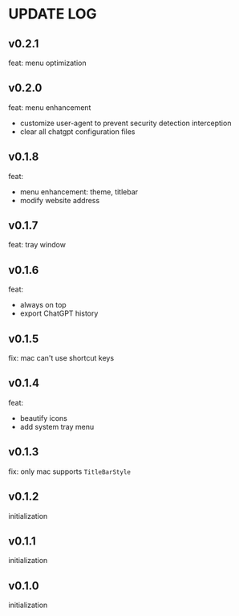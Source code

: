 # UPDATE LOG

## v0.2.1

feat: menu optimization

## v0.2.0

feat: menu enhancement
- customize user-agent to prevent security detection interception
- clear all chatgpt configuration files

## v0.1.8

feat:
- menu enhancement: theme, titlebar
- modify website address

## v0.1.7

feat: tray window

## v0.1.6

feat:
- always on top
- export ChatGPT history

## v0.1.5

fix: mac can't use shortcut keys

## v0.1.4

feat:
- beautify icons
- add system tray menu

## v0.1.3

fix: only mac supports `TitleBarStyle`

## v0.1.2

initialization

## v0.1.1

initialization

## v0.1.0

initialization
